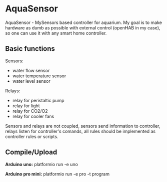 # AquaSensor
AquaSensor - MySensors based controller for aquarium.
My goal is to make hardware as dumb as possible with external control (openHAB in my case), so one can use it with any smart home controller.

## Basic functions
Sensors:
* water flow sensor
* water temperature sensor
* water level sensor

Relays:
* relay for peristaltic pump
* relay for light
* relay for CO2/O2
* relay for cooler fans

Sensors and relays are not coupled, sensors send information to controller, relays listen for controller's comands, all rules should be implemented as controller rules or scripts.

## Compile/Upload

**Arduino uno:** platformio run -e uno

**Arduino pro mini:** platformio run -e pro -t program